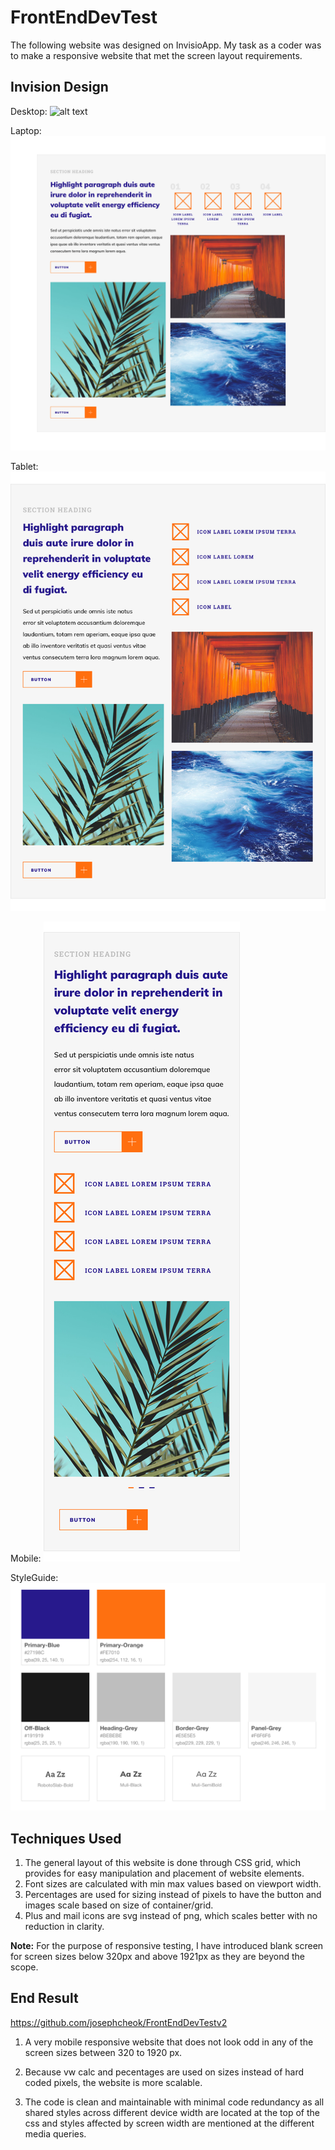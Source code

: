 # FrontEndDevTest

The following website was designed on InvisioApp. My task as a coder was to make a responsive website that met the screen layout requirements.

## Invision Design

Desktop:
![alt text][desktop]

Laptop:
![alt text][laptop]

Tablet:
![alt text][tablet]

Mobile:
![alt text][mobile]

StyleGuide:
![alt text][styleguide]

[desktop]: /Invision/Desktop-1920px.png "Screen Size 1920px"
[laptop]: /Invision/Laptop-1366px.png "Screen Size 1366px"
[tablet]: /Invision/Tablet-768px.png "Screen Size 768px"
[mobile]: /Invision/Mobile-375px.png "Screen Size 375px"
[styleguide]: /Invision/StyleGuide.png "Style Guide"

## Techniques Used

1. The general layout of this website is done through CSS grid, which provides for easy manipulation and placement of website elements.
2. Font sizes are calculated with min max values based on viewport width.
3. Percentages are used for sizing instead of pixels to have the button and images scale based on size of container/grid.
4. Plus and mail icons are svg instead of png, which scales better with no reduction in clarity.

**Note:** For the purpose of responsive testing, I have introduced blank screen for screen sizes below 320px and above 1921px as they are beyond the scope.

## End Result

https://github.com/josephcheok/FrontEndDevTestv2

1. A very mobile responsive website that does not look odd in any of the screen sizes between 320 to 1920 px.

2. Because vw calc and pecentages are used on sizes instead of hard coded pixels, the website is more scalable.

3. The code is clean and maintainable with minimal code redundancy as all shared styles across different device width are located at the top of the css and styles affected by screen width are mentioned at the different media queries.
